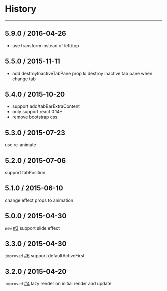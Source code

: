 # History
----

## 5.9.0 / 2016-04-26

- use transform instead of left/top


## 5.5.0 / 2015-11-11

- add destroyInactiveTabPane prop to destroy inactive tab pane when change tab

## 5.4.0 / 2015-10-20

- support add/tabBarExtraContent
- only support react 0.14+
- remove bootstrap css

## 5.3.0 / 2015-07-23

use rc-animate

## 5.2.0 / 2015-07-06

support tabPosition

## 5.1.0 / 2015-06-10

change effect props to animation

## 5.0.0 / 2015-04-30

`new` [#3](https://github.com/react-component/tabs/issues/3) support slide effect

## 3.3.0 / 2015-04-30

`improved` [#6](https://github.com/react-component/tabs/issues/6) support defaultActiveFirst


## 3.2.0 / 2015-04-20

`improved` [#4](https://github.com/react-component/tabs/issues/4) lazy render on initial render and update
